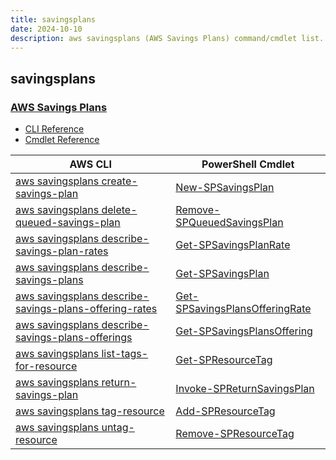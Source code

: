 ```yaml
---
title: savingsplans
date: 2024-10-10
description: aws savingsplans (AWS Savings Plans) command/cmdlet list.
---
```


## savingsplans

### [AWS Savings Plans](https://aws.amazon.com/savingsplans/)

* [CLI Reference](https://awscli.amazonaws.com/v2/documentation/api/latest/reference/savingsplans/index.html)
* [Cmdlet Reference](https://docs.aws.amazon.com/powershell/latest/reference/items/SavingsPlans_cmdlets.html)

|AWS CLI|PowerShell Cmdlet|
|----|----|
|[aws savingsplans create-savings-plan](https://awscli.amazonaws.com/v2/documentation/api/latest/reference/savingsplans/create-savings-plan.html)|[New-SPSavingsPlan](https://docs.aws.amazon.com/powershell/latest/reference/items/New-SPSavingsPlan.html)|
|[aws savingsplans delete-queued-savings-plan](https://awscli.amazonaws.com/v2/documentation/api/latest/reference/savingsplans/delete-queued-savings-plan.html)|[Remove-SPQueuedSavingsPlan](https://docs.aws.amazon.com/powershell/latest/reference/items/Remove-SPQueuedSavingsPlan.html)|
|[aws savingsplans describe-savings-plan-rates](https://awscli.amazonaws.com/v2/documentation/api/latest/reference/savingsplans/describe-savings-plan-rates.html)|[Get-SPSavingsPlanRate](https://docs.aws.amazon.com/powershell/latest/reference/items/Get-SPSavingsPlanRate.html)|
|[aws savingsplans describe-savings-plans](https://awscli.amazonaws.com/v2/documentation/api/latest/reference/savingsplans/describe-savings-plans.html)|[Get-SPSavingsPlan](https://docs.aws.amazon.com/powershell/latest/reference/items/Get-SPSavingsPlan.html)|
|[aws savingsplans describe-savings-plans-offering-rates](https://awscli.amazonaws.com/v2/documentation/api/latest/reference/savingsplans/describe-savings-plans-offering-rates.html)|[Get-SPSavingsPlansOfferingRate](https://docs.aws.amazon.com/powershell/latest/reference/items/Get-SPSavingsPlansOfferingRate.html)|
|[aws savingsplans describe-savings-plans-offerings](https://awscli.amazonaws.com/v2/documentation/api/latest/reference/savingsplans/describe-savings-plans-offerings.html)|[Get-SPSavingsPlansOffering](https://docs.aws.amazon.com/powershell/latest/reference/items/Get-SPSavingsPlansOffering.html)|
|[aws savingsplans list-tags-for-resource](https://awscli.amazonaws.com/v2/documentation/api/latest/reference/savingsplans/list-tags-for-resource.html)|[Get-SPResourceTag](https://docs.aws.amazon.com/powershell/latest/reference/items/Get-SPResourceTag.html)|
|[aws savingsplans return-savings-plan](https://awscli.amazonaws.com/v2/documentation/api/latest/reference/savingsplans/return-savings-plan.html)|[Invoke-SPReturnSavingsPlan](https://docs.aws.amazon.com/powershell/latest/reference/items/Invoke-SPReturnSavingsPlan.html)|
|[aws savingsplans tag-resource](https://awscli.amazonaws.com/v2/documentation/api/latest/reference/savingsplans/tag-resource.html)|[Add-SPResourceTag](https://docs.aws.amazon.com/powershell/latest/reference/items/Add-SPResourceTag.html)|
|[aws savingsplans untag-resource](https://awscli.amazonaws.com/v2/documentation/api/latest/reference/savingsplans/untag-resource.html)|[Remove-SPResourceTag](https://docs.aws.amazon.com/powershell/latest/reference/items/Remove-SPResourceTag.html)|

